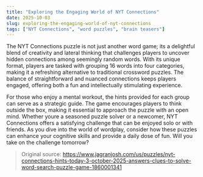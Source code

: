 ```yaml
---
title: "Exploring the Engaging World of NYT Connections"
date: 2025-10-03
slug: exploring-the-engaging-world-of-nyt-connections
tags: ["NYT Connections", "word puzzles", "brain teasers"]
---
```


The NYT Connections puzzle is not just another word game; its a delightful blend of creativity and lateral thinking that challenges players to uncover hidden connections among seemingly random words. With its unique format, players are tasked with grouping 16 words into four categories, making it a refreshing alternative to traditional crossword puzzles. The balance of straightforward and nuanced connections keeps players engaged, offering both a fun and intellectually stimulating experience.

For those who enjoy a mental workout, the hints provided for each group can serve as a strategic guide. The game encourages players to think outside the box, making it essential to approach the puzzle with an open mind. Whether youre a seasoned puzzle solver or a newcomer, NYT Connections offers a satisfying challenge that can be enjoyed solo or with friends. As you dive into the world of wordplay, consider how these puzzles can enhance your cognitive skills and provide a daily dose of fun. Will you take on the challenge tomorrow?
> Original source: https://www.jagranjosh.com/us/puzzles/nyt-connections-hints-today-3-october-2025-answers-clues-to-solve-word-search-puzzle-game-1860001341